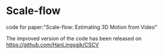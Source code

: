 # Scale-flow
code for paper:"Scale-flow: Estimating 3D Motion from Video"

The improved version of the code has been released on https://github.com/HanLingsgjk/CSCV
